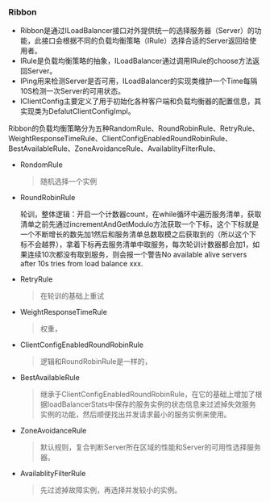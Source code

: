### Ribbon

- Ribbon是通过ILoadBalancer接口对外提供统一的选择服务器（Server）的功能，此接口会根据不同的负载均衡策略（IRule）选择合适的Server返回给使用者。
- IRule是负载均衡策略的抽象，ILoadBalancer通过调用IRule的choose方法返回Server。
- IPing用来检测Server是否可用，ILoadBalancer的实现类维护一个Time每隔10S检测一次Server的可用状态。
- IClientConfig主要定义了用于初始化各种客户端和负载均衡器的配置信息，其实现类为DefalutClientConfigImpl。

>
Ribbon的负载均衡策略分为五种RandomRule、RoundRobinRule、RetryRule、WeightResponseTimeRule、ClientConfigEnabledRoundRobinRule、BestAvailableRule、ZoneAvoidanceRule、AvailablityFilterRule、

- RondomRule

  > 随机选择一个实例

- RoundRobinRule

  >
  轮训，整体逻辑：开启一个计数器count，在while循环中遍历服务清单，获取清单之前先通过incrementAndGetModulo方法获取一个下标，这个下标就是一个不断增长的数先加1然后和服务清单总数取模之后获取到的（所以这个下标不会越界），拿着下标再去服务清单中取服务，每次轮训计数器都会加1，如果连续10次都没有取到服务，则会报一个警告No
  available alive servers after 10s tries from load balance xxx.

- RetryRule

  > 在轮训的基础上重试

- WeightResponseTimeRule

  > 权重，

- ClientConfigEnabledRoundRobinRule

  > 逻辑和RoundRobinRule是一样的，

- BestAvailableRule

  > 继承于ClientConfigEnabledRoundRobinRule，在它的基础上增加了根据loadBalancerStats中保存的服务实例的状态信息来过滤掉失效服务实例的功能，然后顺便找出并发请求最小的服务实例来使用。

- ZoneAvoidanceRule

  > 默认规则，复合判断Server所在区域的性能和Server的可用性选择服务器。

- AvailablityFilterRule

  > 先过滤掉故障实例，再选择并发较小的实例。
